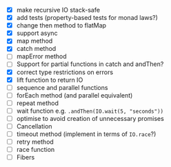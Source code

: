 - [x] make recursive IO stack-safe
- [x] add tests (property-based tests for monad laws?)
- [x] change then method to flatMap
- [x] support async
- [X] map method
- [X] catch method
- [ ] mapError method
- [ ] Support for partial functions in catch and andThen?
- [X] correct type restrictions on errors
- [x] lift function to return IO
- [ ] sequence and parallel functions
- [ ] forEach method (and parallel equivalent)
- [ ] repeat method
- [ ] wait function e.g. `.andThen(IO.wait(5, "seconds"))`
- [ ] optimise to avoid creation of unnecessary promises
- [ ] Cancellation
- [ ] timeout method (implement in terms of `IO.race`?)
- [ ] retry method
- [ ] race function
- [ ] Fibers
